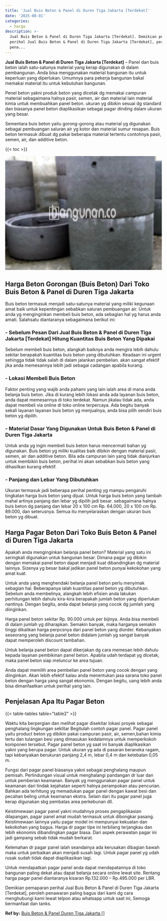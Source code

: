 ```yaml
---
title: 'Jual Buis Beton & Panel di Duren Tiga Jakarta [Terdekat]'
date: '2025-08-01'
categories:
  - harga
description: >-
  Jual Buis Beton & Panel di Duren Tiga Jakarta [Terdekat]. Demikian pemaparan
  perihal Jual Buis Beton & Panel di Duren Tiga Jakarta [Terdekat], peroleh
  pena...
---
```


**Jual Buis Beton & Panel di Duren Tiga Jakarta \[Terdekat\]** – Panel dan buis beton ialah satu-satunya material yang kerap digunakan di dalam pembangunan. Anda bisa menggunakan material bangunan itu untuk keperluan yang diperlukan. Umumnya para pekerja bangunan bakal memakai material itu untuk kebutuhan bangunan.

Penel beton yakni produk beton yang dicetak dg memakai campuran material sebagaimana halnya pasir, semen, air dan material lain material kimia untuk membuahkan panel beton. ukuran yg dibikin sesuai dg standard dan biasanya panel beton diaplikasikan sebagai pagar dinding dalam ukuran yang besar.

Sementara buis beton yaitu gorong-gorong atau material yg digunakan sebagai pembuangan saluran air yg kotor dan material sumur resapan. Buis beton termasuk dibuat dg pakai beberapa material tertentu contohnya pasir, semen, air, dan additive beton.

{{< toc >}}

![Jual Buis Beton & Panel di Duren Tiga Jakarta [Terdekat]](/images/jual-panel-buis-beton-murah-42.png)

## Harga Beton Gorongan (Buis Beton) Dari Toko Buis Beton & Panel di Duren Tiga Jakarta

Buis beton termasuk menjadi satu-satunya material yang miliki kegunaan amat baik untuk kepentingan sebabkan saluran pembuangan air. Untuk anda yg menginginkan membeli buis beton, ada sebagian hal yg harus anda amati. Salahsatu diantaranya sebagaimana berikut ini:

### \- Sebelum Pesan Dari Jual Buis Beton & Panel di Duren Tiga Jakarta \[Terdekat\] Hitung Kuantitas Buis Beton Yang Dipakai

Sebelum membeli buis beton, alangkah baiknya anda mengira lebih dahulu sekitar berapakah kuantitas buis beton yang dibutuhkan. Keadaan ini urgent sehingga tidak tidak salah di dalam jalankan pembelian. akan sangat efektif jika anda memesannya lebih jadi sebagai cadangan apabila kurang.

### \- Lokasi Membeli Buis Beton

Faktor penting yang wajib anda pahami yang lain ialah area di mana anda belanja buis beton. Jika di kurang lebih lokasi anda ada layanan buis beton, anda dapat memesannya di toko terdekat. Namun jikalau tidak ada, anda dapat membeli via online di toko online terpercaya. Ada begitu banyak sekali layanan layanan buis beton yg menjualnya, anda bisa pilih sendiri buis beton yg dipilih.

### \- Material Dasar Yang Digunakan Untuk Buis Beton & Panel di Duren Tiga Jakarta

Untuk anda yg ingin membeli buis beton harus mencermati bahan yg digunakan. Buis beton yg miliki kualitas baik dibikin dengan material pasir, semen, air dan additive beton. Bila ada campuran lain yang tidak dianjurkan untuk membikin buis beton, perihal ini akan sebabkan buis beton yang dihasilkan kurang efektif.

### \- Panjang dan Lebar Yang Dibutuhkan

Ukuran termasuk jadi beberapa perihal penting yg mampu pengaruhi tingkatan harga buis beton yang dijual. Untuk harga buis beton yang tambah mahal artinya panjang dan lebar yg dipilih jadi besar. sebagaimana halnya buis beton dg panjang dan lebar 20 x 100 cm Rp. 64.000, 20 x 100 cm Rp. 89.000, dan seterusnya. Semua itu menyelaraskan dengan ukuran buis beton yg dibuat.

## Harga Pagar Beton Dari Toko Buis Beton & Panel di Duren Tiga Jakarta

Apakah anda menginginkan belanja panel beton? Material yang satu ini seringkali digunakan untuk bangunan besar. Dimana pagar yg dibikin dengan memakai panel beton dapat menjadi kuat dibandingkan dg material lainnya. Sizenya yg besar bakal jadikan panel beton punyai kekokohan yang amat kuat.

Untuk anda yang menghendaki belanja panel beton perlu menyimak sebagian hal. Beberapanya ialah kuantitas panel beton yg dibutuhkan. Sebelum anda membelinya, alangkah lebih efisien anda lakukan perhitungan lebih dahulu kira-kira berapakah jumlah beton yang diperlukan nantinya. Dengan begitu, anda dapat belanja yang cocok dg jumlah yang diinginkan.

Harga panel beton sekitar Rp. 90.000 untuk per bijinya. Anda bisa membeli di dalam jumlah yg diharapkan. Semakin banyak, maka harganya semakin tinggi dikalikan harga perpcsnya dari panel beton yang diorder. Kebanyakan seseorang yang belanja panel beton didalam jumlah yg sangat banyak dapat memperoleh discount tambahan.

Untuk belanja panel beton dapat dikerjakan dg cara memesan lebih dahulu kepada layanan pembikinan panel beton. Apabila udah terdapat yg dicetak, maka panel beton siap meluncur ke area tujuan.

Anda dapat memilih area pembelian panel beton yang cocok dengan yang diinginkan. Akan lebih efektif kalau anda menentukan jasa sarana toko panel beton dengan harga yang sangat ekonomis. Dengan begitu, uang lebih anda bisa dimanfaatkan untuk perihal yang lain.

## Penjelasan Apa Itu Pagar Beton

{{< table-tables table="table2" >}}

Waktu kita berpergian dan melihat pagar disekitar lokasi proyek sebagai penghalang lingkungan seklitar Begitulah contoh pagar panel. Pagar panel yaitu product beton yg dibikin pakai campuran pasir, air, semen,bahan kimia tertu dan tulangan besi yang dimasukan kedalamnya untuk memperkokoh komponen tersebut. Pagar panel beton yg saat ini banyak diaplikasikan yakni yang berupa pagar. Untuk ukuran yg ada di pasaran beraneka ragam, tapi kebanyakan berukuran panjang 2,4 m, lebar 0,4 m dan ketebalan 0,05 m.

Fungsi dari pagar panel biasanya yakni sebagai penghalang maupun pemisah. Perlindungan visual untuk menghalangi pandangan dr luar dan untuk pemberian keamanan. Banyak yg menggunakan pagar panel untuk keamanan dari tindak kejahatan seperti halnya perampokan atau pencurian. Bahkan ada terhitung yg memadukan pagar panel dengan kawat besi dan pecahan beling untuk keamanan ekstra. Selain dari itu pagar panel juga kerap digunakan sbg pembatas area perkebunan dll.

Keistimewaan pagar panel yakni mudahnya proses pengaplikasian dilapangan, pagar panel amat mudah termasuk untuk dibongkar pasang. Keistimewaan lainnya yaitu pagar model ini mempunyai kekuatan dan kekokohan yang bagus. Harga dr pagar tipe ini terbilang terjangkau dan lebih ekonomis dibandingkan pagar biasa. Dari aspek perawatan pagar ini jadi gampang sebab tidak mudah berkarat.

Kelemahan dr pagar panel ialah seandainya ada kerusakan dibagian bawah maka untuk perbaikan akan menjadi susah lagi. Untuk pagar panel yg udah rusak sudah tidak dapat diaplikasikan lagi.

Untuk mendapatkan pagar panel anda dapat mendapatannya di toko bangunan paling dekat atau dapat belanja secara online lewat site. Rentang harga pagar panel diantaranya kisaran Rp.132.000 – Rp.495.000 per LBR.

Demikian pemaparan perihal Jual Buis Beton & Panel di Duren Tiga Jakarta \[Terdekat\], peroleh penawaran paling bagus dari kami dg cara menghubungi kami lewat telpon atau whatsapp untuk saat ini, Semoga bermanfaat dan tanks.

**Ref by:** [Buis Beton & Panel Duren Tiga Jakarta []](https://id.wikipedia.org/wiki/Buis)
